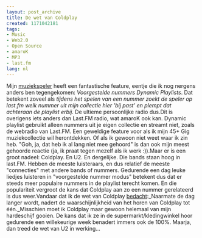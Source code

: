 ```yaml
---
layout: post_archive
title: De wet van Coldplay
created: 1171042181
tags:
- Music
- Web2.0
- Open Source
- amaroK
- MP3
- last.fm
lang: nl
---
```

Mijn [muziekspeler](http://amarok.kde.org/) heeft een fantastische feature, eentje die ik nog nergens anders ben tegengekomen: _Voorgestelde nummers Dynamic Playlists_. Dat betekent zoveel als _tijdens het spelen van een nummer zoekt de speler op last.fm welk nummer uit mijn collectie hier 'bij past' en plempt dat achteraan de playlist erbij_. De ultieme persoonlijke radio dus.Dit is overigens iets anders dan Last.FM radio, wat amaroK ook kan. Dynamic playlist gebruikt alleen nummers uit je eigen collectie en streamt niet, zoals de webradio van Last.FM. Een geweldige feature voor als ik mijn 45+ Gig muziekcollectie wil herontdekken. Of als ik gewoon niet weet waar ik zin heb. "Goh, ja, dat heb ik al lang niet mee gehoord" is dan ook mijn meest gehoorde reactie (ja, ik praat tegen mezelf als ik werk :)).Maar er is een groot nadeel: Coldplay. En U2. En dergelijke. Die bands staan hoog in last.FM. Hebben de meeste luisteraars, en dus relatief de meeste "connecties" met andere bands of nummers. Gedurende een dag leuke liedjes luisteren in "voorgestelde nummer modus" betekent dus dat er steeds meer populaire nummers in de playlist terecht komen. En die populariteit vergroot de kans dat Coldplay aan zo een nummer gerelateerd is dus weer.Vandaar dat ik de wet van Coldplay [bedacht](http://nl.wikipedia.org/wiki/Wet_van_Godwin):_Naarmate de dag langer wordt, nadert de waarschijnlijkheid van het horen van Coldplay tot één._Misschien moet ik Coldplay maar gewoon helemaal van mijn hardeschijf gooien. De kans dat ik ze in de supermarkt/kledingwinkel hoor gedurende een willekeurige week benadert immers ook de 100%. Maarja, dan treed de wet van U2 in werking...
